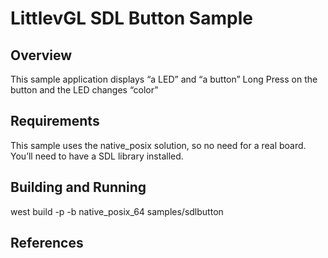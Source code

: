 # LittlevGL SDL Button  Sample

## Overview

This sample application displays “a LED” and “a button”
Long Press on the button and the LED changes “color”

## Requirements

This sample uses the native_posix solution, so no need for a real board.
You’ll need to have a SDL library installed.

## Building and Running

west build -p -b native_posix_64 samples/sdlbutton

## References

